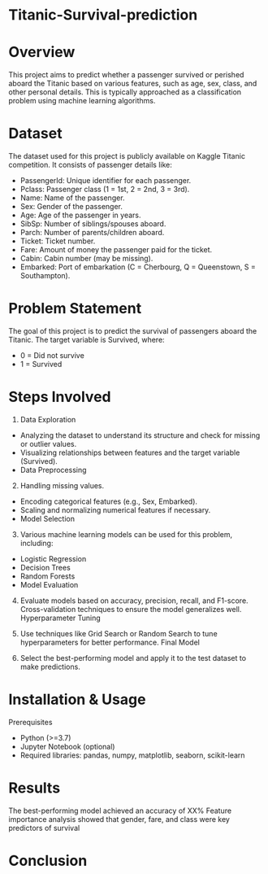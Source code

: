 # Titanic-Survival-prediction

# Overview
This project aims to predict whether a passenger survived or perished aboard the Titanic based on various features, such as age, sex, class, and other personal details. This is typically approached as a classification problem using machine learning algorithms.

# Dataset
The dataset used for this project is publicly available on Kaggle Titanic competition. It consists of passenger details like:

* PassengerId: Unique identifier for each passenger.
* Pclass: Passenger class (1 = 1st, 2 = 2nd, 3 = 3rd).
* Name: Name of the passenger.
* Sex: Gender of the passenger.
* Age: Age of the passenger in years.
* SibSp: Number of siblings/spouses aboard.
* Parch: Number of parents/children aboard.
* Ticket: Ticket number.
* Fare: Amount of money the passenger paid for the ticket.
* Cabin: Cabin number (may be missing).
* Embarked: Port of embarkation (C = Cherbourg, Q = Queenstown, S = Southampton).

# Problem Statement
The goal of this project is to predict the survival of passengers aboard the Titanic. The target variable is Survived, where:

* 0 = Did not survive
* 1 = Survived

# Steps Involved
1. Data Exploration
* Analyzing the dataset to understand its structure and check for missing or outlier values.
* Visualizing relationships between features and the target variable (Survived).
* Data Preprocessing

2. Handling missing values.
* Encoding categorical features (e.g., Sex, Embarked).
* Scaling and normalizing numerical features if necessary.
* Model Selection

3. Various machine learning models can be used for this problem, including:
* Logistic Regression
* Decision Trees
* Random Forests
* Model Evaluation

4. Evaluate models based on accuracy, precision, recall, and F1-score.
Cross-validation techniques to ensure the model generalizes well.
Hyperparameter Tuning

5. Use techniques like Grid Search or Random Search to tune hyperparameters for better performance.
Final Model

6. Select the best-performing model and apply it to the test dataset to make predictions.
# Installation & Usage
Prerequisites
 * Python (>=3.7)
 * Jupyter Notebook (optional)
 * Required libraries: pandas, numpy, matplotlib, seaborn, scikit-learn

# Results
The best-performing model achieved an accuracy of XX%
Feature importance analysis showed that gender, fare, and class were key predictors of survival

# Conclusion
